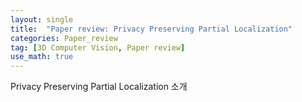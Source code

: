 ```yaml
---
layout: single
title:  "Paper review: Privacy Preserving Partial Localization"
categories: Paper_review
tag: [3D Computer Vision, Paper review]
use_math: true
---
```


Privacy Preserving Partial Localization 소개